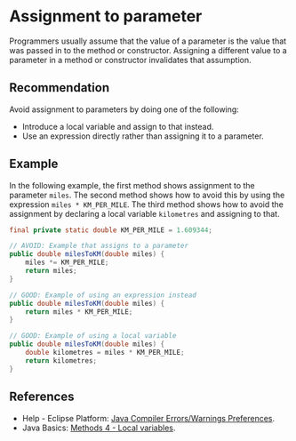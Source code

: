 # Assignment to parameter
Programmers usually assume that the value of a parameter is the value that was passed in to the method or constructor. Assigning a different value to a parameter in a method or constructor invalidates that assumption.


## Recommendation
Avoid assignment to parameters by doing one of the following:

* Introduce a local variable and assign to that instead.
* Use an expression directly rather than assigning it to a parameter.

## Example
In the following example, the first method shows assignment to the parameter `miles`. The second method shows how to avoid this by using the expression `miles * KM_PER_MILE`. The third method shows how to avoid the assignment by declaring a local variable `kilometres` and assigning to that.


```java
final private static double KM_PER_MILE = 1.609344;

// AVOID: Example that assigns to a parameter
public double milesToKM(double miles) {
	miles *= KM_PER_MILE;
	return miles;
}

// GOOD: Example of using an expression instead
public double milesToKM(double miles) {
	return miles * KM_PER_MILE;
}

// GOOD: Example of using a local variable
public double milesToKM(double miles) {
	double kilometres = miles * KM_PER_MILE;
	return kilometres;
}

```

## References
* Help - Eclipse Platform: [Java Compiler Errors/Warnings Preferences](https://help.eclipse.org/2020-12/advanced/content.jsp?topic=/org.eclipse.jdt.doc.user/reference/preferences/java/compiler/ref-preferences-errors-warnings.htm).
* Java Basics: [Methods 4 - Local variables](https://web.archive.org/web/20200223080939/http://leepoint.net/JavaBasics/methods/methods-22-local-variables.html).
